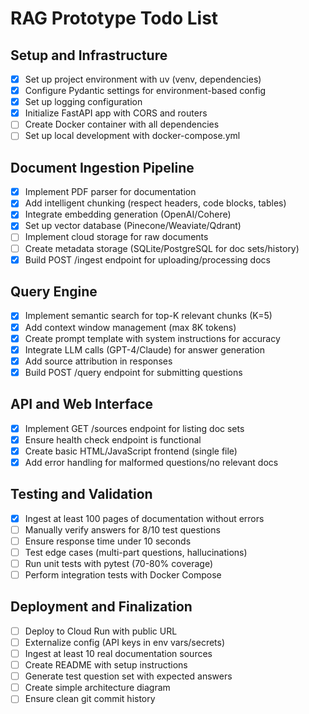 # RAG Prototype Todo List

## Setup and Infrastructure
- [x] Set up project environment with uv (venv, dependencies)
- [x] Configure Pydantic settings for environment-based config
- [x] Set up logging configuration
- [x] Initialize FastAPI app with CORS and routers
- [ ] Create Docker container with all dependencies
- [ ] Set up local development with docker-compose.yml

## Document Ingestion Pipeline
- [x] Implement PDF parser for documentation
- [x] Add intelligent chunking (respect headers, code blocks, tables)
- [x] Integrate embedding generation (OpenAI/Cohere)
- [x] Set up vector database (Pinecone/Weaviate/Qdrant)
- [ ] Implement cloud storage for raw documents
- [ ] Create metadata storage (SQLite/PostgreSQL for doc sets/history)
- [x] Build POST /ingest endpoint for uploading/processing docs

## Query Engine
- [x] Implement semantic search for top-K relevant chunks (K=5)
- [x] Add context window management (max 8K tokens)
- [x] Create prompt template with system instructions for accuracy
- [x] Integrate LLM calls (GPT-4/Claude) for answer generation
- [x] Add source attribution in responses
- [x] Build POST /query endpoint for submitting questions

## API and Web Interface
- [x] Implement GET /sources endpoint for listing doc sets
- [x] Ensure health check endpoint is functional
- [x] Create basic HTML/JavaScript frontend (single file)
- [x] Add error handling for malformed questions/no relevant docs

## Testing and Validation
- [x] Ingest at least 100 pages of documentation without errors
- [ ] Manually verify answers for 8/10 test questions
- [ ] Ensure response time under 10 seconds
- [ ] Test edge cases (multi-part questions, hallucinations)
- [ ] Run unit tests with pytest (70-80% coverage)
- [ ] Perform integration tests with Docker Compose

## Deployment and Finalization
- [ ] Deploy to Cloud Run with public URL
- [ ] Externalize config (API keys in env vars/secrets)
- [ ] Ingest at least 10 real documentation sources
- [ ] Create README with setup instructions
- [ ] Generate test question set with expected answers
- [ ] Create simple architecture diagram
- [ ] Ensure clean git commit history
